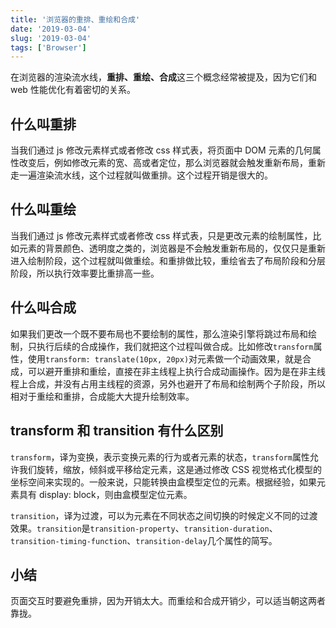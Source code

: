 ```yaml
---
title: '浏览器的重排、重绘和合成'
date: '2019-03-04'
slug: '2019-03-04'
tags: ['Browser']
---
```


在浏览器的渲染流水线，**重排、重绘、合成**这三个概念经常被提及，因为它们和 web 性能优化有着密切的关系。

## 什么叫重排

当我们通过 js 修改元素样式或者修改 css 样式表，将页面中 DOM 元素的几何属性改变后，例如修改元素的宽、高或者定位，那么浏览器就会触发重新布局，重新走一遍渲染流水线，这个过程就叫做重排。这个过程开销是很大的。

## 什么叫重绘

当我们通过 js 修改元素样式或者修改 css 样式表，只是更改元素的绘制属性，比如元素的背景颜色、透明度之类的，浏览器是不会触发重新布局的，仅仅只是重新进入绘制阶段，这个过程就叫做重绘。和重排做比较，重绘省去了布局阶段和分层阶段，所以执行效率要比重排高一些。

## 什么叫合成

如果我们更改一个既不要布局也不要绘制的属性，那么渲染引擎将跳过布局和绘制，只执行后续的合成操作，我们就把这个过程叫做合成。比如修改`transform`属性，使用`transform: translate(10px, 20px)`对元素做一个动画效果，就是合成，可以避开重排和重绘，直接在非主线程上执行合成动画操作。因为是在非主线程上合成，并没有占用主线程的资源，另外也避开了布局和绘制两个子阶段，所以相对于重绘和重排，合成能大大提升绘制效率。

## transform 和 transition 有什么区别

`transform`，译为变换，表示变换元素的行为或者元素的状态，`transform`属性允许我们旋转，缩放，倾斜或平移给定元素，这是通过修改 CSS 视觉格式化模型的坐标空间来实现的。一般来说，只能转换由盒模型定位的元素。根据经验，如果元素具有 display: block，则由盒模型定位元素。

`transition`，译为过渡，可以为元素在不同状态之间切换的时候定义不同的过渡效果。`transition`是`transition-property`、`transition-duration`、`transition-timing-function`、`transition-delay`几个属性的简写。

## 小结

页面交互时要避免重排，因为开销太大。而重绘和合成开销少，可以适当朝这两者靠拢。
